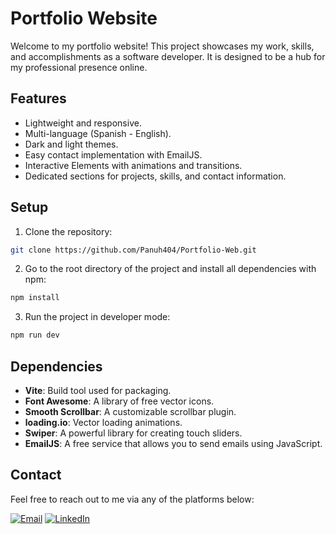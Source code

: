# Portfolio Website

Welcome to my portfolio website! This project showcases my work, skills, and accomplishments as a software developer. 
It is designed to be a hub for my professional presence online.

## Features
- Lightweight and responsive.
- Multi-language (Spanish - English).
- Dark and light themes.
- Easy contact implementation with EmailJS.
- Interactive Elements with animations and transitions.
- Dedicated sections for projects, skills, and contact information.

## Setup
1. Clone the repository:
```bash
git clone https://github.com/Panuh404/Portfolio-Web.git
```
2. Go to the root directory of the project and install all dependencies with npm:
```bash
npm install
```
3. Run the project in developer mode:
```bash
npm run dev
```

## Dependencies
- **Vite**: Build tool used for packaging.
- **Font Awesome**: A library of free vector icons.
- **Smooth Scrollbar**: A customizable scrollbar plugin.
- **loading.io**: Vector loading animations.
- **Swiper**: A powerful library for creating touch sliders.
- **EmailJS**: A free service that allows you to send emails using JavaScript.

## Contact
Feel free to reach out to me via any of the platforms below:

[![Email](https://img.shields.io/badge/Email-D14836?style=for-the-badge&logo=gmail&logoColor=white)](mailto:gastonpannuto@gmail.com)
[![LinkedIn](https://img.shields.io/badge/LinkedIn-0077B5?style=for-the-badge&logo=linkedin&logoColor=white)](https://www.linkedin.com/in/gastonpannuto/)